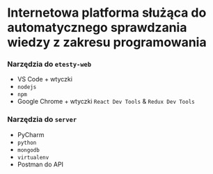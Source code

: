 # Internetowa platforma służąca do automatycznego sprawdzania wiedzy z zakresu programowania 

### Narzędzia do `etesty-web`
* VS Code + wtyczki
* `nodejs`
* `npm`
* Google Chrome + wtyczki `React Dev Tools` & `Redux Dev Tools`

### Narzędzia do `server`
* PyCharm
* `python`
* `mongodb`
* `virtualenv`
* Postman do API
